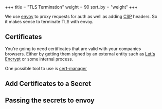 +++
title = "TLS Termination"
weight = 90
sort_by = "weight"
+++

We use [envoy](https://www.envoyproxy.io/) to proxy requests for auth as well as adding [CSP](https://developer.mozilla.org/en-US/docs/Web/HTTP/CSP) headers. So it makes sense to terminate TLS with envoy.

## Certificates

You're going to need certificates that are valid with your companies browsers. Either by getting them signed by an external entity such as [Let's Encrypt](https://letsencrypt.org/) or some internal process.

One possible tool to use is [cert-manager](https://cert-manager.io/)

## Add Certificates to a Secret


## Passing the secrets to envoy